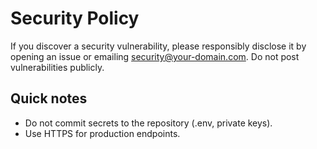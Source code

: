 # Security Policy

If you discover a security vulnerability, please responsibly disclose it by opening an issue or emailing security@your-domain.com. Do not post vulnerabilities publicly.

## Quick notes
- Do not commit secrets to the repository (.env, private keys).
- Use HTTPS for production endpoints.
